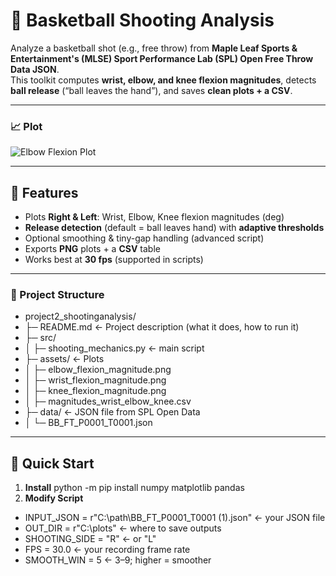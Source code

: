 # 🏀 Basketball Shooting Analysis

Analyze a basketball shot (e.g., free throw) from **Maple Leaf Sports & Entertainment's (MLSE) Sport Performance Lab (SPL) Open Free Throw Data JSON**.  
This toolkit computes **wrist, elbow, and knee flexion magnitudes**, detects **ball release** (“ball leaves the hand”), and saves **clean plots + a CSV**. 

---

### 📈 Plot
![Elbow Flexion Plot](assets/elbow_flexion_magnitude.png)  

---

## 🔑 Features

-  Plots **Right & Left**: Wrist, Elbow, Knee flexion magnitudes (deg)
-  **Release detection** (default = ball leaves hand) with **adaptive thresholds**
-  Optional smoothing & tiny-gap handling (advanced script)
-  Exports **PNG** plots + a **CSV** table
-  Works best at **30 fps** (supported in scripts)

---

### 📂 Project Structure
- project2_shootinganalysis/
- ├─ README.md                       ← Project description (what it does, how to run it)
- ├─ src/                            
- │   ├─ shooting_mechanics.py       ← main script             
- ├─ assets/                         ← Plots
- │  ├─ elbow_flexion_magnitude.png
- │  ├─ wrist_flexion_magnitude.png
- │  ├─ knee_flexion_magnitude.png
- │  ├─ magnitudes_wrist_elbow_knee.csv
- ├─ data/                           ← JSON file from SPL Open Data 
- │  └─ BB_FT_P0001_T0001.json

---

## 🚀 Quick Start

1. **Install**
   python -m pip install numpy matplotlib pandas
2. **Modify Script**
- INPUT_JSON    = r"C:\path\BB_FT_P0001_T0001 (1).json"   ← your JSON file
- OUT_DIR       = r"C:\plots"                             ← where to save outputs
- SHOOTING_SIDE = "R"                                     ← or "L"
- FPS           = 30.0                                    ← your recording frame rate
- SMOOTH_WIN    = 5                                       ← 3–9; higher = smoother
